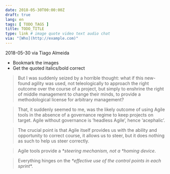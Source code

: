 ```yaml
---
date: 2018-05-30T00:00:00Z
draft: true
lang: en
tags: [ TODO_TAGS ]
title: TODO_TITLE
type: link # image quote video text audio chat
via: "[Who](http://example.com)"
---
```



2018-05-30 via Tiago Almeida

* Bookmark the images
* Get the quoted italics/bold correct

> But I was suddenly seized by a horrible thought: what if this new-found agility was used, not teleologically to approach the right outcome over the course of a project, but simply to enshrine the right of middle management to change their minds, to provide a methodological license for arbitrary management?

> That, it suddenly seemed to me, was the likely outcome of using Agile tools in the absence of a governance regime to keep projects on target. Agile without governance is ‘headless Agile’, hence ‘acephalic’.

> The crucial point is that Agile itself provides us with the ability and opportunity to correct course, it allows us to steer, but it does nothing as such to help us steer correctly.

> Agile tools provide a _*steering mechanism_*, not a _*homing device_*.

> Everything hinges on the _*effective use of the control points in each sprint_*.

[
]((null))

